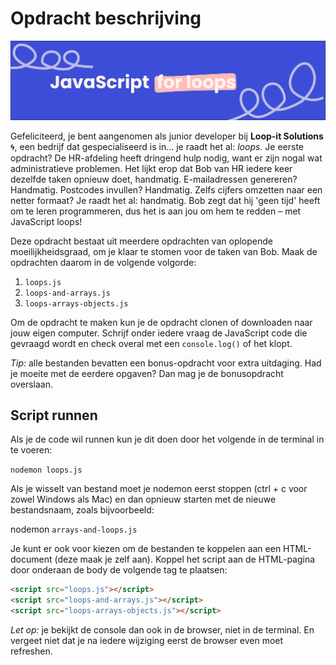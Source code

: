 # Opdracht beschrijving

![javascript-loops-.png](assets/javascript-loops-.png)

Gefeliciteerd, je bent aangenomen als junior developer bij **Loop-it Solutions** 🌀, een bedrijf dat gespecialiseerd is
in... je raadt het al: _loops_. Je eerste opdracht? De HR-afdeling heeft dringend hulp nodig, want er zijn nogal wat
administratieve problemen. Het lijkt erop dat Bob van HR iedere keer dezelfde taken opnieuw doet, handmatig.
E-mailadressen genereren? Handmatig. Postcodes invullen? Handmatig. Zelfs cijfers omzetten naar een netter formaat? Je
raadt het al: handmatig. Bob zegt dat hij 'geen tijd' heeft om te leren programmeren, dus het is aan jou om hem te
redden – met JavaScript loops!

Deze opdracht bestaat uit meerdere opdrachten van oplopende moeilijkheidsgraad, om je klaar te stomen voor de taken van
Bob. Maak de opdrachten daarom in de volgende volgorde:

1. `loops.js`
2. `loops-and-arrays.js`
3. `loops-arrays-objects.js`

Om de opdracht te maken kun je de opdracht clonen of downloaden naar jouw eigen computer. Schrijf onder iedere vraag de
JavaScript code die gevraagd wordt en check overal met een `console.log()` of het klopt.

_Tip:_ alle bestanden bevatten een bonus-opdracht voor extra uitdaging. Had je moeite met de eerdere opgaven? Dan mag je de bonusopdracht overslaan.

## Script runnen

Als je de code wil runnen kun je dit doen door het volgende in de terminal in te voeren:

`nodemon loops.js`

Als je wisselt van bestand moet je nodemon eerst stoppen (ctrl + c voor zowel Windows als Mac) en dan opnieuw starten
met de nieuwe bestandsnaam, zoals bijvoorbeeld:

nodemon `arrays-and-loops.js`

Je kunt er ook voor kiezen om de bestanden te koppelen aan een HTML-document (deze maak je zelf aan). Koppel het script
aan de HTML-pagina door onderaan de body de volgende tag te plaatsen: 

```html
<script src="loops.js"></script>
<script src="loops-and-arrays.js"></script>
<script src="loops-arrays-objects.js"></script>
 ```

_Let op:_ je bekijkt de console dan ook in de browser, niet in de terminal. En vergeet niet dat je na iedere wijziging eerst de browser even moet refreshen.

